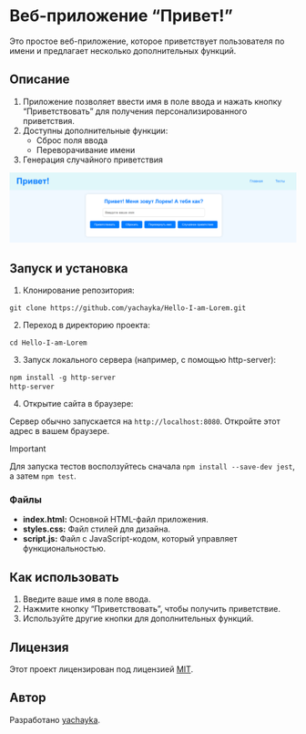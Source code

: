# Веб-приложение “Привет!”
Это простое веб-приложение, которое приветствует пользователя по имени и предлагает несколько дополнительных функций.

## Описание

1. Приложение позволяет ввести имя в поле ввода и нажать кнопку “Приветствовать” для получения персонализированного приветствия.
2. Доступны дополнительные функции:
    - Сброс поля ввода
    - Переворачивание имени
3. Генерация случайного приветствия

![Привет! Я Лорем!](img/test1.png)

## Запуск и установка

1. Клонирование репозитория:

```
git clone https://github.com/yachayka/Hello-I-am-Lorem.git
```

2. Переход в директорию проекта:

```
cd Hello-I-am-Lorem
```

3. Запуск локального сервера (например, с помощью http-server):
```
npm install -g http-server
http-server
```

4. Открытие сайта в браузере:

Сервер обычно запускается на `http://localhost:8080`.
Откройте этот адрес в вашем браузере.

> [!IMPORTANT]
> Для запуска тестов восползуйтесь сначала `npm install --save-dev jest`, а затем `npm test`.

### Файлы

- <b>index.html:</b> Основной HTML-файл приложения.
- <b>styles.css:</b> Файл стилей для дизайна.
- <b>script.js:</b> Файл с JavaScript-кодом, который управляет функциональностью.

## Как использовать

1. Введите ваше имя в поле ввода.
2. Нажмите кнопку “Приветствовать”, чтобы получить приветствие.
3. Используйте другие кнопки для дополнительных функций.

## Лицензия
Этот проект лицензирован под лицензией <a href="https://github.com/yachayka/Hello-I-am-Lorem?tab=MIT-1-ov-file">MIT</a>.

## Автор
Разработано <a href="https://github.com/yachayka">yachayka</a>.
